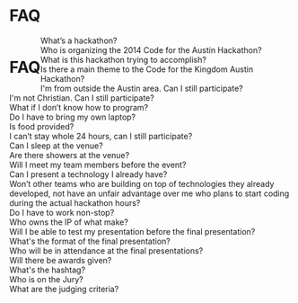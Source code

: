 # FAQ

<div class="g1-layout-inner">
<h1 style="float: left;"><a class="anchor" name="faq"></a><i id="icon-35" class="icon-question g1-icon g1-icon--simple g1-icon--medium g1-icon--inherit "></i>FAQ</h1>
<div id="g1-divider-12" class="g1-divider g1-divider--simple g1-divider--noicon "></div>
<div id="g1-toggle-counter-3" class="g1-toggle g1-toggle--solid g1-toggle--noicon g1-toggle--off"><div class="g1-toggle__title"><span class="g1-toggle__switch"></span>What’s a hackathon?</div><div class="g1-toggle__content" style="display: none;"><div class="g1-block">
<p>Hackathon is an event where people get together and develop awesome technologies in a short time span. Think of it as a creative marathon where at the end you have some product to show for.</p>
</div></div></div>
<div id="g1-toggle-counter-4" class="g1-toggle g1-toggle--off g1-toggle--solid g1-toggle--noicon "><div class="g1-toggle__title"><span class="g1-toggle__switch"></span>Who is organizing the 2014 Code for the Austin Hackathon?</div><div class="g1-toggle__content" style="display: none;"><div class="g1-block">
<p>The Code for the Kingdom Austin Hackathon is being organized by Leadership Network.</p>
</div></div></div>
<div id="g1-toggle-counter-5" class="g1-toggle g1-toggle--off g1-toggle--solid g1-toggle--noicon "><div class="g1-toggle__title"><span class="g1-toggle__switch"></span>What is this hackathon trying to accomplish?</div><div class="g1-toggle__content" style="display: none;"><div class="g1-block">
<p>This Hackathon is a non-profit event to encourage the activation and on-going collaboration of a larger ecosystem of all sort of creative individuals ( including programmers, designers, creatives, entrepreneurs, and leaders of churches, non-profits, and the marketplace) who are passionate about creating technologies to tackle from a Christian perspective the challenges confronting our society, our communities, our churches, and our spiritual lives.</p>
</div></div></div>
<div id="g1-toggle-counter-6" class="g1-toggle g1-toggle--off g1-toggle--solid g1-toggle--noicon "><div class="g1-toggle__title"><span class="g1-toggle__switch"></span>Is there a main theme to the Code for the Kingdom Austin Hackathon?</div><div class="g1-toggle__content" style="display: none;"><div class="g1-block">
<p>Yes: Transforming&nbsp; Lives. How can technology help alleviate and eradicate all forms of injustice while teaching about God’s unconditional love?</p>
</div></div></div>
<div id="g1-toggle-counter-7" class="g1-toggle g1-toggle--off g1-toggle--solid g1-toggle--noicon "><div class="g1-toggle__title"><span class="g1-toggle__switch"></span>I'm from outside the Austin area. Can I still participate?</div><div class="g1-toggle__content" style="display: none;"><div class="g1-block">
<p>Yes. Join us.</p>
</div></div></div>
<div id="g1-toggle-counter-8" class="g1-toggle g1-toggle--off g1-toggle--solid g1-toggle--noicon "><div class="g1-toggle__title"><span class="g1-toggle__switch"></span>I'm not Christian. Can I still participate?</div><div class="g1-toggle__content" style="display: none;"><div class="g1-block">
<p>Yes, absolutely.</p>
</div></div></div>
<div id="g1-toggle-counter-9" class="g1-toggle g1-toggle--off g1-toggle--solid g1-toggle--noicon "><div class="g1-toggle__title"><span class="g1-toggle__switch"></span>What if I don’t know how to program?</div><div class="g1-toggle__content" style="display: none;"><div class="g1-block">
<p>Everyone has something to offer to help transform lives. If you come full of ideas there will be technologists eager to be in a team with you.</p>
</div></div></div>
<div id="g1-toggle-counter-10" class="g1-toggle g1-toggle--off g1-toggle--solid g1-toggle--noicon "><div class="g1-toggle__title"><span class="g1-toggle__switch"></span>Do I have to bring my own laptop?</div><div class="g1-toggle__content" style="display: none;"><div class="g1-block">
<p>Yes; we do not provide computers. Please bring anything you’ll need to code.</p>
</div></div></div>
<div id="g1-toggle-counter-11" class="g1-toggle g1-toggle--off g1-toggle--solid g1-toggle--noicon "><div class="g1-toggle__title"><span class="g1-toggle__switch"></span>Is food provided?</div><div class="g1-toggle__content" style="display: none;"><div class="g1-block">
<p>Yes – We will provide dinner on Friday September 12th, breakfast, lunch, and dinner on Saturday September 13th, and breakfast, and lunch on Sunday September 14th.</p>
</div></div></div>
<div id="g1-toggle-counter-12" class="g1-toggle g1-toggle--off g1-toggle--solid g1-toggle--noicon "><div class="g1-toggle__title"><span class="g1-toggle__switch"></span>I can’t stay whole 24 hours, can I still participate?</div><div class="g1-toggle__content" style="display: none;"><div class="g1-block">
<p>Yes. We realize that 47 hours is a long time, and that some people might have other commitments, or might prefer to work remotely, or need to go home/hotel to rest and shower. Yet, you need to be present for the initial few hours during the startup demos, and at some point you need be at the venue and do some work onsite. You will also need to be present for the final few hours for the presentations and judging.</p>
</div></div></div>
<div id="g1-toggle-counter-13" class="g1-toggle g1-toggle--off g1-toggle--solid g1-toggle--noicon "><div class="g1-toggle__title"><span class="g1-toggle__switch"></span>Can I sleep at the venue?</div><div class="g1-toggle__content" style="display: none;"><div class="g1-block">
<p>Yes the venue will be open for the duration of the event, please bring a sleeping bag, a pillow, or whatever you might need, and find a place at the venue to take a good nap.</p>
</div></div></div>
<div id="g1-toggle-counter-14" class="g1-toggle g1-toggle--off g1-toggle--solid g1-toggle--noicon "><div class="g1-toggle__title"><span class="g1-toggle__switch"></span>Are there showers at the venue?</div><div class="g1-toggle__content" style="display: none;"><div class="g1-block">
<p>Yes.</p>
</div></div></div>
<div id="g1-toggle-counter-15" class="g1-toggle g1-toggle--off g1-toggle--solid g1-toggle--noicon "><div class="g1-toggle__title"><span class="g1-toggle__switch"></span>Will I meet my team members before the event?</div><div class="g1-toggle__content" style="display: none;"><div class="g1-block">
<p>Possibly. You can use the Code for the Kingdom Google + Community at anytime to meet other participants, propose ideas, and recruit or be recruited into a team. But you can also bring your own team, or come alone and become part of a team at the hackathon.</p>
</div></div></div>
<div id="g1-toggle-counter-16" class="g1-toggle g1-toggle--off g1-toggle--solid g1-toggle--noicon "><div class="g1-toggle__title"><span class="g1-toggle__switch"></span>Can I present a technology I already have?</div><div class="g1-toggle__content" style="display: none;"><div class="g1-block">
<p>You can build on top of something you have, but whatever you present must have new code developed for at least one of the challenges of the hackathon and you must do some of that coding at the hackathon venue during the hackathon hours.</p>
</div></div></div>
<div id="g1-toggle-counter-17" class="g1-toggle g1-toggle--off g1-toggle--solid g1-toggle--noicon "><div class="g1-toggle__title"><span class="g1-toggle__switch"></span>Won’t other teams who are building on top of technologies they already developed, not have an unfair advantage over me who plans to start coding during the actual hackathon hours?</div><div class="g1-toggle__content" style="display: none;"><div class="g1-block">
<p>We don’t think so. There will be separate prizes, but of similar amount, for teams that present solutions built on their existing technologies, and for teams that start fresh at the hackathon. We want to honor all of you, regardless of whether you have been working for a while on something you are passionate about, or whether you decide on something brand new.</p>
</div></div></div>
<div id="g1-toggle-counter-18" class="g1-toggle g1-toggle--off g1-toggle--solid g1-toggle--noicon "><div class="g1-toggle__title"><span class="g1-toggle__switch"></span>Do I have to work non-stop?</div><div class="g1-toggle__content" style="display: none;"><div class="g1-block">
<p>No. The work space will be available non-stop ( the entire hackathon 47 ) but it is up to you and your team to decide on your work schedule.</p>
</div></div></div>
<div id="g1-toggle-counter-19" class="g1-toggle g1-toggle--off g1-toggle--solid g1-toggle--noicon "><div class="g1-toggle__title"><span class="g1-toggle__switch"></span>Who owns the IP of what make?</div><div class="g1-toggle__content" style="display: none;"><div class="g1-block">
<p>This is ultimately a question for your team. But neither the organizers nor Code for the Kingdom claims any ownership of any technologies you develop.</p>
</div></div></div>
<div id="g1-toggle-counter-20" class="g1-toggle g1-toggle--off g1-toggle--solid g1-toggle--noicon "><div class="g1-toggle__title"><span class="g1-toggle__switch"></span>Will I be able to test my presentation before the final presentation?</div><div class="g1-toggle__content" style="display: none;"><div class="g1-block">
<p>Yes!</p>
</div></div></div>
<div id="g1-toggle-counter-21" class="g1-toggle g1-toggle--off g1-toggle--solid g1-toggle--noicon "><div class="g1-toggle__title"><span class="g1-toggle__switch"></span>What's the format of the final presentation?</div><div class="g1-toggle__content" style="display: none;"><div class="g1-block">
<p>Each team will have 5 minutes for their demo and 3 minutes to answer questions from the judges.</p>
</div></div></div>
<div id="g1-toggle-counter-22" class="g1-toggle g1-toggle--off g1-toggle--solid g1-toggle--noicon "><div class="g1-toggle__title"><span class="g1-toggle__switch"></span>Who will be in attendance at the final presentations?</div><div class="g1-toggle__content" style="display: none;"><div class="g1-block">
<p>The final screening is public, although space is limited. Expect a mixture of participants, hi-tech executives, venture capitalists and angels, ministry and non-profit leaders, press, and observers.</p>
</div></div></div>
<div id="g1-toggle-counter-23" class="g1-toggle g1-toggle--off g1-toggle--solid g1-toggle--noicon "><div class="g1-toggle__title"><span class="g1-toggle__switch"></span>Will there be awards given?</div><div class="g1-toggle__content" style="display: none;"><div class="g1-block">
<p>Yes. We will give over $10K in cash awards.</p>
</div></div></div>
<div id="g1-toggle-counter-24" class="g1-toggle g1-toggle--off g1-toggle--solid g1-toggle--noicon "><div class="g1-toggle__title"><span class="g1-toggle__switch"></span>What's the hashtag?</div><div class="g1-toggle__content" style="display: none;"><div class="g1-block">
<p>#C4TK.</p>
</div></div></div>
<div id="g1-toggle-counter-25" class="g1-toggle g1-toggle--off g1-toggle--solid g1-toggle--noicon "><div class="g1-toggle__title"><span class="g1-toggle__switch"></span>Who is on the Jury?</div><div class="g1-toggle__content" style="display: none;"><div class="g1-block">
<p>The jury’s composition will be announced closer to the date of the hackathon.</p>
</div></div></div>
<div id="g1-toggle-counter-26" class="g1-toggle g1-toggle--off g1-toggle--solid g1-toggle--noicon "><div class="g1-toggle__title"><span class="g1-toggle__switch"></span>What are the judging criteria?</div><div class="g1-toggle__content" style="display: none;"><div class="g1-block">
<p>The judges will consider Kingdom impact, viability, innovativeness / originality, and completeness.</p>
</div></div></div>
</div>
